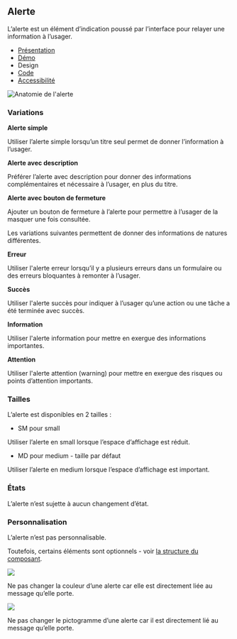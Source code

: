 
## Alerte

L’alerte est un élément d’indication poussé par l’interface pour relayer une information à l’usager.


- [Présentation](../index.md)
- [Démo](../demo/index.md)
- Design
- [Code](../code/index.md)
- [Accessibilité](../accessibility/index.md)



![Anatomie de l'alerte](../_asset/anatomy/anatomy-1.png)






### Variations

**Alerte simple**


Utiliser l’alerte simple lorsqu’un titre seul permet de donner l’information à l’usager.

**Alerte avec description**


Préférer l’alerte avec description pour donner des informations complémentaires et nécessaire à l’usager, en plus du titre.

**Alerte avec bouton de fermeture**


Ajouter un bouton de fermeture à l’alerte pour permettre à l’usager de la masquer une fois consultée.

Les variations suivantes permettent de donner des informations de natures différentes.

**Erreur**


Utiliser l'alerte erreur lorsqu’il y a plusieurs erreurs dans un formulaire ou des erreurs bloquantes à remonter à l’usager.

**Succès**


Utiliser l'alerte succès pour indiquer à l’usager qu’une action ou une tâche a été terminée avec succès.

**Information**


Utiliser l'alerte information pour mettre en exergue des informations importantes.

**Attention**


Utiliser l'alerte attention (warning) pour mettre en exergue des risques ou points d’attention importants.

### Tailles

L’alerte est disponibles en 2 tailles :

- SM pour small


Utiliser l’alerte en small lorsque l’espace d’affichage est réduit.

- MD pour medium - taille par défaut


Utiliser l’alerte en medium lorsque l’espace d’affichage est important.

### États

L’alerte n’est sujette à aucun changement d’état.

### Personnalisation

L’alerte n’est pas personnalisable.

Toutefois, certains éléments sont optionnels - voir [la structure du composant](#alerte).



![](./assets/_asset/custom/dont-1.png)

Ne pas changer la couleur d’une alerte car elle est directement liée au message qu’elle porte.



![](./assets/_asset/custom/dont-2.png)

Ne pas changer le pictogramme d’une alerte car il est directement lié au message qu’elle porte.


